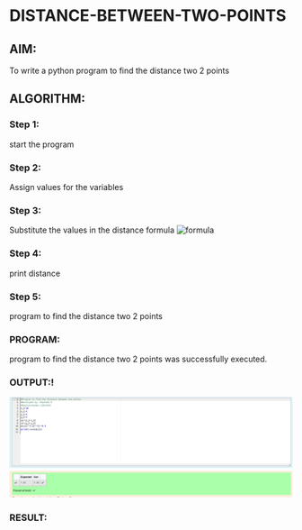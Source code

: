 # DISTANCE-BETWEEN-TWO-POINTS

## AIM:
To write a python program to find the distance two 2 points
## ALGORITHM:
### Step 1: 
start the program  
### Step 2: 
Assign values for the variables 
### Step 3: 
Substitute the values in the distance formula  ![formula](/formula.JPG)
### Step 4: 
print distance

### Step 5:
program to find the distance two 2 points 
### PROGRAM:
  
program to find the distance two 2 points was successfully executed.

### OUTPUT:!
![Alt text](image.png)
### RESULT:
